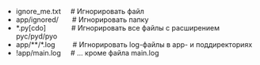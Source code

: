 * ignore_me.txt     # Игнорировать файл
* app/ignored/       # Игнорировать папку
* *.py[cdo]             # Игнорировать все файлы с расширением pyc/pyd/pyo
* app/**/*.log         # Игнорировать log-файлы в app- и поддиректориях
* !app/main.log     # ... кроме файла main.log

